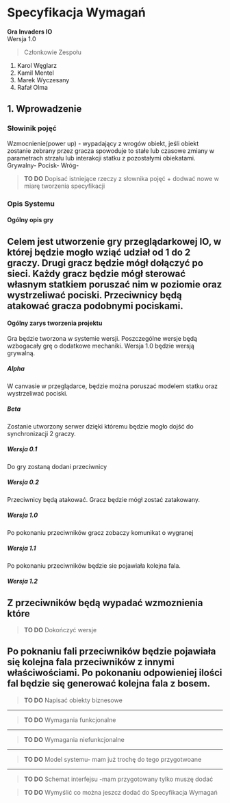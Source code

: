 # Specyfikacja Wymagań
**Gra Invaders IO**<br>
Wersja 1.0<br>
>Członkowie Zespołu
1. Karol Węglarz
2. Kamil Mentel
3. Marek Wyczesany
4. Rafał Olma
## 1. Wprowadzenie
### Słowinik pojęć
Wzmocnienie(power up) - wypadający z wrogów obiekt, jeśli obiekt zostanie zebrany przez gracza spowoduje to stałe lub czasowe zmiany w parametrach strzału lub interakcji statku z pozostałymi obiekatami.
Grywalny-
Pocisk-
Wróg- 
> **TO DO** Dopisać istniejące rzeczy z słownika pojęć + dodwać nowe w miarę tworzenia specyfikacji
### Opis Systemu
#### Ogólny opis gry
Celem jest utworzenie gry przeglądarkowej IO, w której będzie mogło wziąć udział od 1 do 2 graczy. Drugi gracz będzie mógł dołączyć po sieci. Każdy gracz będzie mógł sterować własnym statkiem poruszać nim w poziomie oraz wystrzeliwać pociski. Przeciwnicy będą atakować gracza podobnymi pociskami.
---
#### Ogólny zarys tworzenia projektu 
Gra będzie tworzona w systemie wersji. Poszczególne wersje będą wzbogacały grę o dodatkowe mechaniki. Wersja 1.0 będzie wersją grywalną.

##### Alpha
W canvasie w przeglądarce, będzie można poruszać modelem statku oraz wystrzeliwać pociski.
##### Beta
Zostanie utworzony serwer dzięki któremu będzie mogło dojść do synchronizacji 2 graczy. 
##### Wersja 0.1 
Do gry zostaną dodani przeciwnicy
##### Wersja 0.2 
Przeciwnicy będą atakować. Gracz będzie mógł zostać zatakowany.
##### Wersja 1.0 
Po pokonaniu przeciwników gracz zobaczy komunikat o wygranej
##### Wersja 1.1
Po pokonaniu przeciwników będzie sie pojawiała kolejna fala.  

##### Wersja 1.2
Z przeciwników będą wypadać wzmoznienia które 
---
> **TO DO** Dokończyć wersje  

 Po poknaniu fali przeciwników będzie pojawiała się kolejna fala przeciwników z innymi właściwościami. 
Po pokonaniu odpowieniej ilości fal będzie się generować kolejna fala z bosem.
---



> **TO DO** Napisać obiekty biznesowe
---
> **TO DO**  Wymagania funkcjonalne
---
> **TO DO**  Wymagania niefunkcjonalne
---
> **TO DO**  Model systemu- mam już trochę do tego przygotwoane
---
> **TO DO**  Schemat interfejsu -mam przygotowany tylko muszę dodać 

> **TO DO**  Wymyślić co można jeszcz dodać do Specyfikacja Wymagań